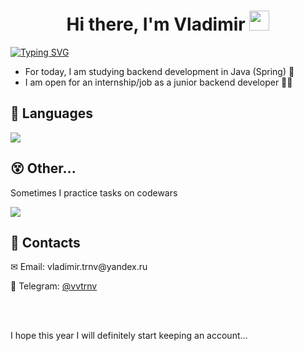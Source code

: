 <h1 align="center">
  Hi there, I'm Vladimir <img src="https://github.com/blackcater/blackcater/raw/main/images/Hi.gif" height="32"/>
</h1>

<div>
  <a href="https://git.io/typing-svg"><img src="https://readme-typing-svg.demolab.com?font=Fira+Code&pause=1000&color=2264CF&width=435&lines=Software+Engineering+Student" alt="Typing SVG" /></a>
</div>

<ul>
  <li>For today, I am studying backend development in Java (Spring) &#128216;</li>
  <li>I am open for an internship/job as a junior backend developer &#128104;&#8205;&#128187;</li>
</ul>

<h2>🔧 Languages</h2>

![](https://github-profile-summary-cards.vercel.app/api/cards/repos-per-language?username=vvtrnv&theme=github_dark)

<h2>&#128565; Other...</h2>
<p>Sometimes I practice tasks on codewars</p>
<a href="https://www.codewars.com/users/theyong735"><img src="https://www.codewars.com/users/theyong735/badges/large"></a>

<h2>&#128204; Contacts</h2>
<p>&#9993; Email: vladimir.trnv@yandex.ru</p>
<p>&#128241; Telegram: <a href="https://telegram.me/vvtrnv">@vvtrnv</a></p>

<br><br>
<p>I hope this year I will definitely start keeping an account...</p>
